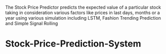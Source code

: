 The Stock Price Predictor predicts the expected value of a particular stock taking in
consideration various factors like prices in last days, months or a year using various
simulation including LSTM, Fashion Trending Prediction and Simple Signal Rolling

# Stock-Price-Prediction-System
